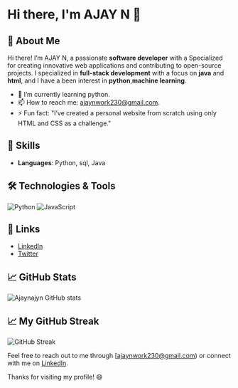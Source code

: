 # Hi there, I'm AJAY N 👋
## 🌟 About Me
Hi there! I’m AJAY N, a passionate **software developer** with a Specialized for creating innovative web applications and contributing to open-source projects. I specialized in **full-stack development** with a focus on **java** and **html**, and I have a been interest in **python**,**machine learning**.

- 🌱 I’m currently learning python.
- 📫 How to reach me: ajaynwork230@gmail.com.
- ⚡ Fun fact: "I’ve created a personal website from scratch using only HTML and CSS as a challenge."

## 🚀 Skills
- **Languages**: Python, sql, Java
## 🛠️ Technologies & Tools
![Python](https://img.shields.io/badge/-Python-3776AB?style=flat&logo=python&logoColor=white)
![JavaScript](https://img.shields.io/badge/-JavaScript-F7DF1E?style=flat&logo=javascript&logoColor=black)

## 🔗 Links
- [LinkedIn](https://www.linkedin.com/in/ajay-n12/)
- [Twitter](https://x.com/ajayajayn05)
## 📈 GitHub Stats
![Ajaynajyn GitHub stats](https://github.com/Ajaynajayn)
## 📈 My GitHub Streak
![GitHub Streak](https://github-readme-streak-stats.herokuapp.com/?user=your-github-username&theme=dark&hide_border=true&date_format=j%20M%20Y)

Feel free to reach out to me through [ajaynwork230@gmail.com) or connect with me on [LinkedIn](https://www.linkedin.com/in/ajay-n12/).

Thanks for visiting my profile! 😄


